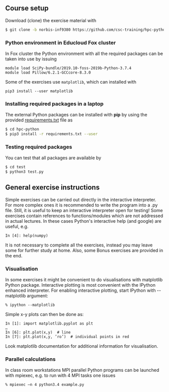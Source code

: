 ## Course setup

Download (clone) the exercise material with

```bash
$ git clone -b norbis-inf9380 https://github.com/csc-training/hpc-python.git
```

### Python environment in Educloud Fox cluster

In Fox cluster the Python environment with all the required packages can be taken into use by issuing
```
module load SciPy-bundle/2019.10-foss-2019b-Python-3.7.4
module load Pillow/6.2.1-GCCcore-8.3.0
```

Some of the exercises use `matplotlib`, which can installed with
```
pip3 install --user matplotlib
```

### Installing required packages in a laptop

The external Python packages can be installed with **pip** by using the provided 
[requirements.txt](requirements.txt) file as 

```bash
$ cd hpc-python
$ pip3 install -r requirements.txt --user
```

### Testing required packages

You can test that all packages are available by
```bash
$ cd test
$ python3 test.py
```

## General exercise instructions

Simple exercises can be carried out directly in the interactive interpreter.
For more complex ones it is recommended to write the program into a .py file.
Still, it is useful to keep an interactive interpreter open for testing!
Some exercises contain references to functions/modules which are not addressed
in actual lectures. In these cases Python's interactive help (and google) are
useful, e.g.

```
In [4]: help(numpy)
```

It is not necessary to complete all the exercises, instead you may leave some
for further study at home. Also, some Bonus exercises are provided in the end.

### Visualisation

In some exercises it might be convenient to do visualisations with matplotlib
Python package. Interactive plotting is most convenient with the IPython
enhanced interpreter. For enabling interactive plotting, start IPython with
--matplotlib argument:
```
% ipython --matplotlib
```
Simple x-y plots can then be done as:

```
In [1]: import matplotlib.pyplot as plt
…
In [6]: plt.plot(x,y)  # line
In [7]: plt.plot(x,y, ’ro’)  # individual points in red
```
Look matplotlib documentation for additional information for visualisation.

### Parallel calculations

In class room workstations MPI parallel Python programs can be launched with mpiexec, e.g. to
run with 4 MPI tasks one issues

```
% mpiexec –n 4 python3.4 example.py
```

